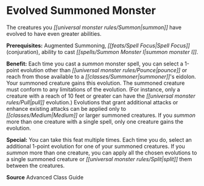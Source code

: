 ﻿---
cssclass: [feats]

---
# Evolved Summoned Monster

The creatures you _[[universal monster rules/Summon|summon]]_ have evolved to have even greater abilities.

**Prerequisites:** Augmented Summoning, _[[feats/Spell Focus|Spell Focus]]_ (conjuration), ability to cast _[[spells/Summon Monster I|summon monster I]]_.

**Benefit:** Each time you cast a _summon_ monster spell, you can select a 1-point evolution other than _[[universal monster rules/Pounce|pounce]]_ or reach from those available to a _[[classes/Summoner|summoner]]_'s eidolon. Your summoned creature gains this evolution. The summoned creature must conform to any limitations of the evolution. (For instance, only a creature with a reach of 10 feet or greater can have the _[[universal monster rules/Pull|pull]]_ evolution.) Evolutions that grant additional attacks or enhance existing attacks can be applied only to _[[classes/Medium|Medium]]_ or larger summoned creatures. If you _summon_ more than one creature with a single spell, only one creature gains the evolution.

**Special:** You can take this feat multiple times. Each time you do, select an additional 1-point evolution for one of your summoned creatures. If you _summon_ more than one creature, you can apply all the chosen evolutions to a single summoned creature or _[[universal monster rules/Split|split]]_ them between the creatures.

**Source** Advanced Class Guide